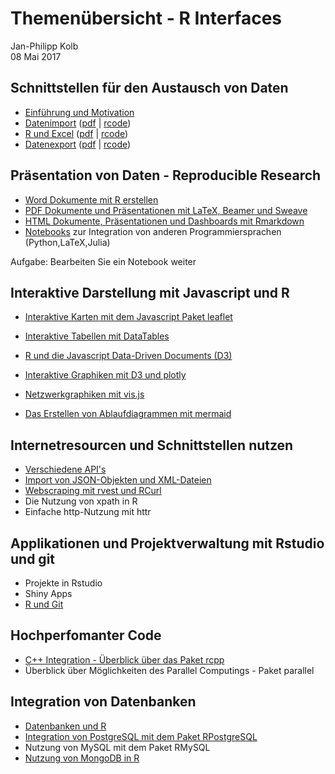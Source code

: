 # Themenübersicht - R Interfaces
Jan-Philipp Kolb  
08 Mai 2017  




## Schnittstellen für den Austausch von Daten

- [Einführung und Motivation](https://github.com/Japhilko/RInterfaces/blob/master/slides/Intro.Rmd)
- [Datenimport](slides/Datenimport.md) ([pdf](slides/Datenimport.pdf) | [rcode](slides/Datenimport.R))
- [R und Excel](slides/Rexcel.md) ([pdf](Rexcel.pdf) | [rcode](slides/Rexcel.R))
- [Datenexport](slides/Datenexport.md) ([pdf](slides/Datenexport.pdf) | [rcode](slides/Datenexport.R)) 


## Präsentation von Daten - Reproducible Research

- [Word Dokumente mit R erstellen](slides/R2word.Rmd)
-	[PDF Dokumente und Präsentationen mit LaTeX, Beamer und Sweave](slides/R2pdf.Rmd)
-	[HTML Dokumente, Präsentationen und Dashboards mit Rmarkdown](https://github.com/Japhilko/RInterfaces/blob/master/slides/presentHTML.md)
- [Notebooks](slides/Notebooks.Rmd) zur Integration von anderen Programmiersprachen (Python,LaTeX,Julia)

Aufgabe: Bearbeiten Sie ein Notebook weiter

## Interaktive Darstellung mit Javascript und R

-	[Interaktive Karten mit dem Javascript Paket leaflet](https://github.com/Japhilko/RInterfaces/blob/master/slides/leaflet.md)
-	[Interaktive Tabellen mit DataTables](https://github.com/Japhilko/RInterfaces/blob/master/slides/DataTables.md)
-	[R und die Javascript Data-Driven Documents (D3)](https://github.com/Japhilko/RInterfaces/blob/master/slides/D3.md)

-	[Interaktive Graphiken mit D3 und plotly](https://github.com/Japhilko/RInterfaces/blob/master/slides/plotly.md)

-	[Netzwerkgraphiken mit vis.js](https://github.com/Japhilko/RInterfaces/blob/master/slides/visNetwork.md)
-	[Das Erstellen von Ablaufdiagrammen mit mermaid](https://github.com/Japhilko/RInterfaces/blob/master/slides/mermaid.md)



## Internetresourcen und Schnittstellen nutzen

- [Verschiedene API's](slides/apis.Rmd)
-	[Import von JSON-Objekten und XML-Dateien](slides/rapis.Rmd)
- [Webscraping mit rvest und RCurl](slides/Webscraping.md)
-	Die Nutzung von xpath in R
- Einfache http-Nutzung mit httr



## Applikationen und Projektverwaltung mit Rstudio und git

- Projekte in Rstudio
- Shiny Apps
- [R und Git](slides/Rgit.Rmd)

## Hochperfomanter Code

-	[C++ Integration - Überblick über das Paket rcpp](https://github.com/Japhilko/RInterfaces/blob/master/slides/rcpp.md)
-	Überblick über Möglichkeiten des Parallel Computings - Paket parallel

## Integration von Datenbanken

- [Datenbanken und R]()
-	[Integration von PostgreSQL mit dem Paket 
RPostgreSQL](https://github.com/Japhilko/RInterfaces/blob/master/slides/RPostgreSQL.Rmd)
-	Nutzung von MySQL mit dem Paket RMySQL
-	[Nutzung von MongoDB in R](https://github.com/Japhilko/RInterfaces/blob/master/slides/Rmongodb.md)





